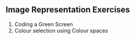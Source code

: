 ## Image Representation Exercises

1. Coding a Green Screen
2. Colour selection using Colour spaces
